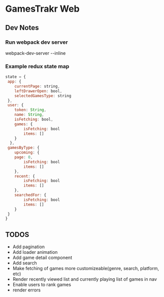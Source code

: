 # GamesTrakr Web
## Dev Notes
### Run webpack dev server
webpack-dev-server --inline

### Example redux state map
```javascript
state = {
 app: {
	currentPage: string,
	leftDrawerOpen: bool,
	selectedGamesType: string
 },
 user: {
 	token: String,
    name: String,
    isFetching: bool,
    games: {
    	isFetching: bool
		items: []
    }
  },
 gamesByType: {
	upcoming: {
    page: 0,
		isFetching: bool
		items: []
	},
	recent: {
		isFetching: bool
		items: []
	},
	searchedFor: {
		isFetching: bool
		items: []
	}
 }
}
```


## TODOS
* Add pagination
* Add loader animation
* Add game detail component
* Add search
* Make fetching of games more customizeable(genre, search, platform, etc)
* Render recently viewed list and currently playing list of games in nav
* Enable users to rank games
* render errors
